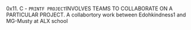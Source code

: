 0x11. C - ```PRINTF PROJECT```INVOLVES TEAMS TO COLLABORATE ON A PARTICULAR PROJECT.
A collabortory work between Edohkindness1 and MG-Musty at ALX school
